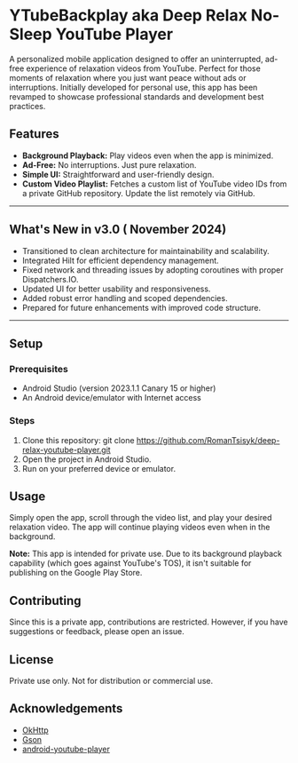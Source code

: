 # YTubeBackplay aka Deep Relax No-Sleep YouTube Player

A personalized mobile application designed to offer an uninterrupted, ad-free experience of relaxation videos from YouTube. Perfect for those moments of relaxation where you just want peace without ads or interruptions. Initially developed for personal use, this app has been revamped to showcase professional standards and development best practices.

## Features

- **Background Playback:** Play videos even when the app is minimized.
- **Ad-Free:** No interruptions. Just pure relaxation.
- **Simple UI:** Straightforward and user-friendly design.
- **Custom Video Playlist:** Fetches a custom list of YouTube video IDs from a private GitHub repository. Update the list remotely via GitHub.

---

## What's New in v3.0 ( November 2024)
- Transitioned to clean architecture for maintainability and scalability.
- Integrated Hilt for efficient dependency management.
- Fixed network and threading issues by adopting coroutines with proper Dispatchers.IO.
- Updated UI for better usability and responsiveness.
- Added robust error handling and scoped dependencies.
- Prepared for future enhancements with improved code structure.

---

## Setup

### Prerequisites
- Android Studio (version 2023.1.1 Canary 15 or higher)
- An Android device/emulator with Internet access

### Steps
1. Clone this repository: git clone https://github.com/RomanTsisyk/deep-relax-youtube-player.git
2. Open the project in Android Studio.
3. Run on your preferred device or emulator.

## Usage
Simply open the app, scroll through the video list, and play your desired relaxation video. The app will continue playing videos even when in the background.

**Note:** This app is intended for private use. Due to its background playback capability (which goes against YouTube's TOS), it isn't suitable for publishing on the Google Play Store.

## Contributing
Since this is a private app, contributions are restricted. However, if you have suggestions or feedback, please open an issue.

## License
Private use only. Not for distribution or commercial use.

## Acknowledgements
- [OkHttp](https://square.github.io/okhttp/)
- [Gson](https://github.com/google/gson)
- [android-youtube-player](https://github.com/PierfrancescoSoffritti/android-youtube-player)
